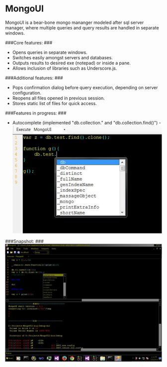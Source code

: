 MongoUI
=======

MongoUI is a bear-bone mongo mananger modeled after sql server manager, where multiple queries and query results are handled in separate windows.  

###Core features: ###

  - Opens queries in separate windows.
  - Switches easily amongst servers and databases.
  - Outputs results to desired exe (notepad) or inside a pane.
  - Allows inclusion of libraries such as Underscore.js.


###Additional features: ###

  - Pops confirmation dialog before query execution, depending on server configuration.</td></tr>
  - Reopens all files opened in previous session.</td></tr>
  - Stores static list of files for quick access.</td></tr>

###Features in progress: ###

  - Autocomplete (implemented "db.collection." and "db.collection.find()")
    -<img src="Images/AutoComplete.jpg"></image>

###Snapshot: ###
<img src="Images/AppSnapShot.jpg"></image>
